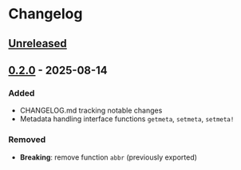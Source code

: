 # Changelog

## [Unreleased]

## [0.2.0] - 2025-08-14

### Added

- CHANGELOG.md tracking notable changes
- Metadata handling interface functions `getmeta`, `setmeta`, `setmeta!`

### Removed

- **Breaking**: remove function `abbr` (previously exported)


[unreleased]: https://github.com/JuliaSpacePhysics/SpaceDataModel.jl/compare/v0.2.0...HEAD
[0.2.0]: https://github.com/JuliaSpacePhysics/SpaceDataModel.jl/releases/tag/v0.2.0